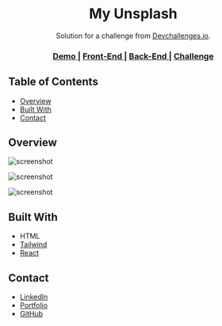 <!-- Please update value in the {}  -->

<h1 align="center">My Unsplash</h1>
<div align="center">
   Solution for a challenge from  <a href="http://devchallenges.io" target="_blank">Devchallenges.io</a>.
</div>
<div align="center">
  <h3>
    <a href="https://el7amrawy.github.io/my-unsplash/" target="_blank">
      Demo
    </a>
    <span> | </span>
    <a href="https://github.com/el7amrawy/my-unsplash" target="_blank">
      Front-End
    </a>
    <span> | </span>
    <a href="https://github.com/el7amrawy/my-unsplash-api" target="_blank">
      Back-End
    </a>
    <span> | </span>
    <a href="https://devchallenges.io/challenges/rYyhwJAxMfES5jNQ9YsP" target="_blank">
      Challenge
    </a>
  </h3>
</div>
<!-- TABLE OF CONTENTS -->

## Table of Contents

- [Overview](#overview)
- [Built With](#built-with)
- [Contact](#contact)

<!-- OVERVIEW -->

## Overview

![screenshot](https://i.postimg.cc/MH338jzj/screencapture-el7amrawy-github-io-my-unsplash-2022-09-29-01-57-27.jpg)

![screenshot](https://i.postimg.cc/7P9sQtZG/2.png)

![screenshot](https://i.postimg.cc/G2hYBKwV/3.png)

## Built With

<!-- This section should list any major frameworks that you built your project using. Here are a few examples.-->

- HTML
- [Tailwind](https://tailwindcss.com/)
- [React](https://reactjs.org/)

## Contact

- [LinkedIn](https://www.linkedin.com/in/aly-hamdy/)
- [Portfolio](https://el7amrawy.github.io/portfolio/)
- [GitHub](https://github.com/el7amrawy/)
